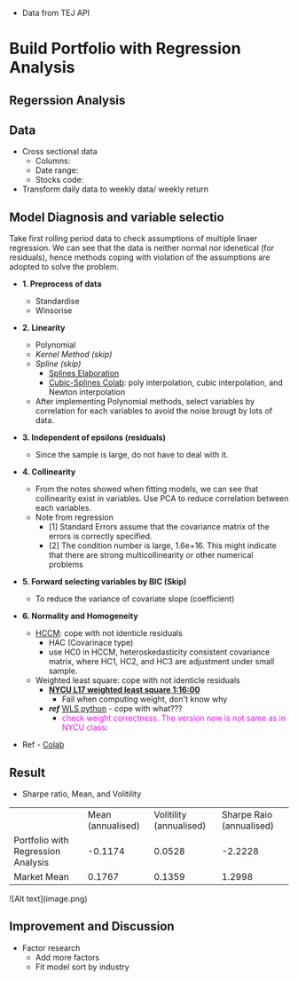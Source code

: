 - Data from TEJ API
# Build Portfolio with Regression Analysis
## Regerssion Analysis
## Data
- Cross sectional data
    - Columns:
    - Date range:
    - Stocks code:
- Transform daily data to weekly data/ weekly return
## Model Diagnosis and variable selectio
Take first rolling period data to check assumptions of multiple linaer regression. We can see that the data is neither normal nor idenetical (for residuals), hence methods coping with violation of the assumptions are adopted to solve the problem.

- **1. Preprocess of data**
    - Standardise
    - Winsorise
    
- **2. Linearity**
    - Polynomial
    - *Kernel Method (skip)*
    - *Spline (skip)*
        - [Splines Elaboration](https://zhuanlan.zhihu.com/p/34825299)
        - [Cubic-Splines Colab](https://colab.research.google.com/github/tgteacher/numerical-methods/blob/master/notebooks/Chapter3.ipynb#scrollTo=SLLvPEzPnYCr): poly interpolation, cubic interpolation, and Newton interpolation
    - After implementing Polynomial methods, select variables by correlation for each variables to avoid the noise brougt by lots of data.

- **3. Independent of epsilons (residuals)**
    - Since the sample is large, do not have to deal with it.

- **4. Collinearity**
    - From the notes showed when fitting models, we can see that collinearity exist in variables. Use PCA to reduce correlation between each variables.
    - Note from regression
        - [1] Standard Errors assume that the covariance matrix of the errors is correctly specified.
        - [2] The condition number is large, 1.6e+16. This might indicate that there are strong multicollinearity or other numerical problems

- **5. Forward selecting variables by BIC (Skip)**
    - To reduce the variance of covariate slope (coefficient)

- **6. Normality and Homogeneity**
    - [HCCM](https://jslsoc.sitehost.iu.edu/files_research/testing_tests/hccm/00TAS.pdf): cope with not identicle residuals
        - HAC (Covarinace type)
        - use HC0 in HCCM, heteroskedasticity consistent covariance matrix, where HC1, HC2, and HC3 are adjustment under small sample.
    - Weighted least square: cope with not identicle residuals
        - [**NYCU L17 weighted least square 1:16:00**](https://www.youtube.com/watch?v=GAREvGsRjdo&list=PLj6E8qlqmkFu0cY9PfwoFq6SbuZ-M28JE&index=17)
            - Fail when computing weight, don't know why
        - ***ref*** [WLS python](https://www.einblick.ai/python-code-examples/weighted-least-squares-regression-statsmodels/) - cope with what???
            - <font color=#FF00FF> check weight correctness. The version now is not same as in NYCU class</font>:
- Ref - [Colab](https://colab.research.google.com/github/rafiag/DTI2020/blob/main/002a_Multi_Linear_Regression_(EN).ipynb#scrollTo=iVvGlw106ukZ)

## Result
- Sharpe ratio, Mean, and Volitility
<table>
    <tr>
        <td></td>
        <td>Mean (annualised)</td>
        <td>Volitility (annualised)</td>
        <td>Sharpe Raio (annualised)</td>
    </tr>
    <tr>
        <td>Portfolio with Regression Analysis</td>
        <td>-0.1174</td>
        <td>0.0528</td>
        <td>-2.2228</td>
    </tr>
    <tr>
        <td>Market Mean</td>
        <td>0.1767</td>
        <td>0.1359</td>
        <td>1.2998</td>
    </tr>
</table>
![Alt text](image.png)


## Improvement and Discussion
- Factor research
    - Add more factors
    - Fit model sort by industry
